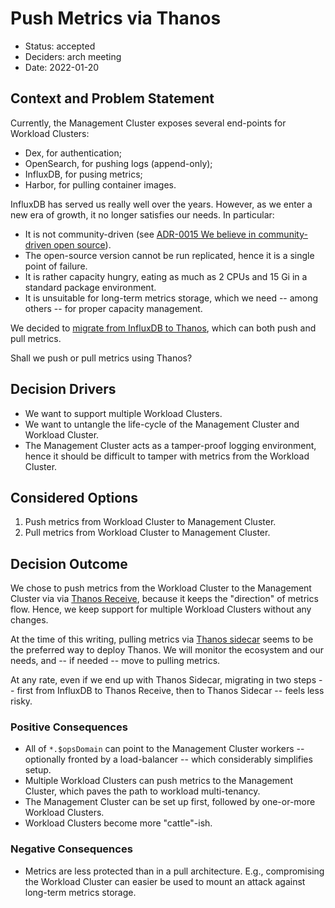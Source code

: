 # Push Metrics via Thanos

* Status: accepted
* Deciders: arch meeting
* Date: 2022-01-20

## Context and Problem Statement

Currently, the Management Cluster exposes several end-points for Workload Clusters:

* Dex, for authentication;
* OpenSearch, for pushing logs (append-only);
* InfluxDB, for pusing metrics;
* Harbor, for pulling container images.

InfluxDB has served us really well over the years. However, as we enter a new era of growth, it no longer satisfies our needs. In particular:

* It is not community-driven (see [ADR-0015 We believe in community-driven open source](0015-we-believe-in-community-driven-open-source.md)).
* The open-source version cannot be run replicated, hence it is a single point of failure.
* It is rather capacity hungry, eating as much as 2 CPUs and 15 Gi in a standard package environment.
* It is unsuitable for long-term metrics storage, which we need -- among others -- for proper capacity management.

We decided to [migrate from InfluxDB to Thanos](https://github.com/elastisys/compliantkubernetes/commit/61ddf81430dc542cf0bed96708a90f3b63ff0ed2), which can both push and pull metrics.

Shall we push or pull metrics using Thanos?

## Decision Drivers

* We want to support multiple Workload Clusters.
* We want to untangle the life-cycle of the Management Cluster and Workload Cluster.
* The Management Cluster acts as a tamper-proof logging environment, hence it should be difficult to tamper with metrics from the Workload Cluster.

## Considered Options

1. Push metrics from Workload Cluster to Management Cluster.
1. Pull metrics from Workload Cluster to Management Cluster.

## Decision Outcome

We chose to push metrics from the Workload Cluster to the Management Cluster via
via [Thanos Receive](https://thanos.io/tip/components/receive.md/),
because it keeps the "direction" of metrics flow.
Hence, we keep support for multiple Workload Clusters without any changes.

At the time of this writing, pulling metrics via [Thanos sidecar](https://thanos.io/tip/thanos/quick-tutorial.md/#components) seems to be the preferred way to deploy Thanos. We will monitor the ecosystem and our needs, and -- if needed -- move to pulling metrics.

At any rate, even if we end up with Thanos Sidecar, migrating in two steps -- first from InfluxDB to Thanos Receive, then to Thanos Sidecar -- feels less risky.

### Positive Consequences

* All of `*.$opsDomain` can point to the Management Cluster workers -- optionally fronted by a load-balancer -- which considerably simplifies setup.
* Multiple Workload Clusters can push metrics to the Management Cluster, which paves the path to workload multi-tenancy.
* The Management Cluster can be set up first, followed by one-or-more Workload Clusters.
* Workload Clusters become more "cattle"-ish.

### Negative Consequences

* Metrics are less protected than in a pull architecture. E.g., compromising the Workload Cluster can easier be used to mount an attack against long-term metrics storage.
